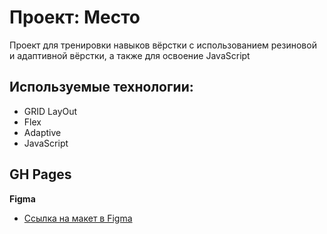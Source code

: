 # Проект: Место
Проект для тренировки навыков вёрстки с использованием резиновой и адаптивной вёрстки, а также для освоение JavaScript

## Используемые технологии:
* GRID LayOut
* Flex
* Adaptive
* JavaScript

## GH Pages


**Figma**

* [Ссылка на макет в Figma](https://www.figma.com/file/2cn9N9jSkmxD84oJik7xL7/JavaScript.-Sprint-4?node-id=0%3A1)
